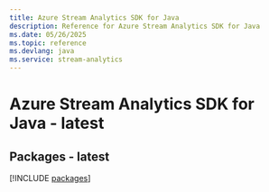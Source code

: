 ```yaml
---
title: Azure Stream Analytics SDK for Java
description: Reference for Azure Stream Analytics SDK for Java
ms.date: 05/26/2025
ms.topic: reference
ms.devlang: java
ms.service: stream-analytics
---
```

# Azure Stream Analytics SDK for Java - latest
## Packages - latest
[!INCLUDE [packages](stream-analytics-index.md)]